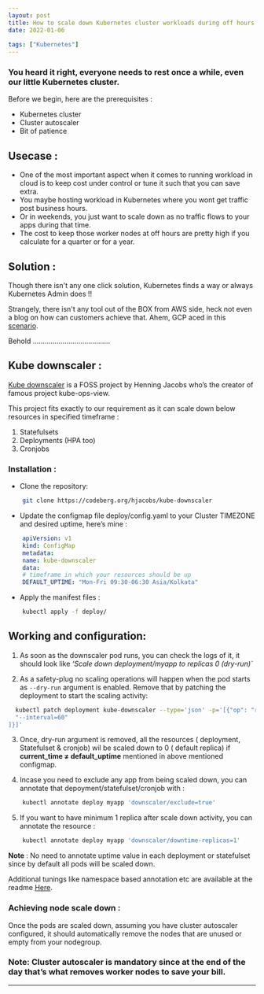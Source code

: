 ```yaml
---
layout: post
title: How to scale down Kubernetes cluster workloads during off hours
date: 2022-01-06
 
tags: ["Kubernetes"]
---
```

### You heard it right, everyone needs to rest once a while, even our little Kubernetes cluster.

Before we begin, here are the prerequisites : 

- Kubernetes cluster
- Cluster autoscaler
- Bit of patience

## Usecase :

- One of the most important aspect when it comes to running workload in cloud is to keep cost under control or tune it such that you can save extra.
- You maybe hosting workload in Kubernetes where you wont get traffic post business hours.
- Or in weekends, you just want to scale down as no traffic flows to your apps during that time.
- The cost to keep those worker nodes at off hours are pretty high if you calculate for a quarter or for a year.

## Solution :

Though there isn't any one click solution, Kubernetes finds a way or always Kubernetes Admin does !!

Strangely, there isn't any tool out of the BOX from AWS side, heck not even a blog on how can customers achieve that. Ahem, GCP aced in this [scenario](https://cloud.google.com/architecture/reducing-costs-by-scaling-down-gke-off-hours).

Behold .......................................

## Kube downscaler :

[Kube downscaler](https://codeberg.org/hjacobs/kube-downscaler) is a FOSS project by Henning Jacobs who’s the creator of famous project  kube-ops-view.

This project fits exactly to our requirement as it can scale down below resources in specified timeframe :

1. Statefulsets
2. Deployments (HPA too)
3. Cronjobs

### Installation :

- Clone the repository: 

```bash
    git clone https://codeberg.org/hjacobs/kube-downscaler
```
- Update the configmap file deploy/config.yaml to your Cluster TIMEZONE and desired uptime, here’s mine :

```yaml
    apiVersion: v1
    kind: ConfigMap
    metadata:
    name: kube-downscaler
    data:
    # timeframe in which your resources should be up
    DEFAULT_UPTIME: "Mon-Fri 09:30-06:30 Asia/Kolkata"
```

- Apply the manifest files :

```bash
    kubectl apply -f deploy/
```

## Working and configuration:

1. As soon as the downscaler pod runs, you can check the logs of it, it should look like *‘Scale down deployment/myapp to replicas 0 (dry-run)`*

2. As a safety-plug no scaling operations will happen when the pod starts as `--dry-run` argument is enabled. Remove that by patching the deployment to start the scaling activity: 

```bash
  kubectl patch deployment kube-downscaler --type='json' -p='[{"op": "replace", "path": "/spec/template/spec/containers/0/args", "value": [
  "--interval=60"
]}]'
```

3. Once, dry-run argument is removed, all the resources ( deployment, Statefulset & cronjob) wil be scaled down to 0 ( default replica) if **current_time ≠ default_uptime** mentioned in above mentioned configmap.

4. Incase you need to exclude any app from being scaled down, you can annotate that depoyment/statefulset/cronjob with :

```bash
    kubectl annotate deploy myapp 'downscaler/exclude=true'
```

5. If you want to have minimum 1 replica after scale down activity, you can annotate the resource :

```bash
    kubectl annotate deploy myapp 'downscaler/downtime-replicas=1'
```

**Note** : No need to annotate uptime value in each deployment or statefulset since by default all pods will be scaled down.

Additional tunings like namespace based annotation etc are available at the readme [Here](https://codeberg.org/hjacobs/kube-downscaler).

### Achieving node scale down :

Once the pods are scaled down, assuming you have cluster autoscaler configured, it should automatically remove the nodes that are unused or empty from your nodegroup.

### Note: Cluster autoscaler is mandatory since at the end of the day that’s what removes worker nodes to save your bill.
---